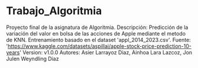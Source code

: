 # Trabajo_Algoritmia
Proyecto final de la asignatura de Algoritmia. 
Descripción: Predicción de la variación del valor en bolsa de las acciones de Apple mediante
el metodo de KNN.
Entrenamiento basado en el dataset 'appl_2014_2023.csv'. Fuente: 'https://www.kaggle.com/datasets/aspillai/apple-stock-price-prediction-10-years' 
Version: v1.0.0
Autores: Asier Larrayoz Diaz, Ainhoa Lara Lazcoz, Jon Julen Weyndling Diaz 